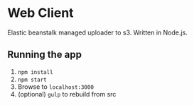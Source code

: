 Web Client
===

Elastic beanstalk managed uploader to s3. Written in Node.js.

Running the app
---

1. `npm install`
2. `npm start`
3. Browse to `localhost:3000`
4. (optional) `gulp` to rebuild from src